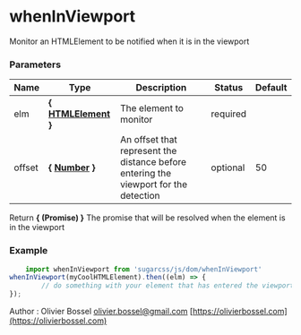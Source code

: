 # whenInViewport

Monitor an HTMLElement to be notified when it is in the viewport



### Parameters
Name  |  Type  |  Description  |  Status  |  Default
------------  |  ------------  |  ------------  |  ------------  |  ------------
elm  |  **{ [HTMLElement](https://developer.mozilla.org/fr/docs/Web/API/HTMLElement) }**  |  The element to monitor  |  required  |
offset  |  **{ [Number](https://developer.mozilla.org/fr/docs/Web/JavaScript/Reference/Objets_globaux/Number) }**  |  An offset that represent the distance before entering the viewport for the detection  |  optional  |  50

Return **{ (Promise) }** The promise that will be resolved when the element is in the viewport

### Example
```js
	import whenInViewport from 'sugarcss/js/dom/whenInViewport'
whenInViewport(myCoolHTMLElement).then((elm) => {
		// do something with your element that has entered the viewport...
});
```
Author : Olivier Bossel [olivier.bossel@gmail.com](mailto:olivier.bossel@gmail.com) [https://olivierbossel.com](https://olivierbossel.com)